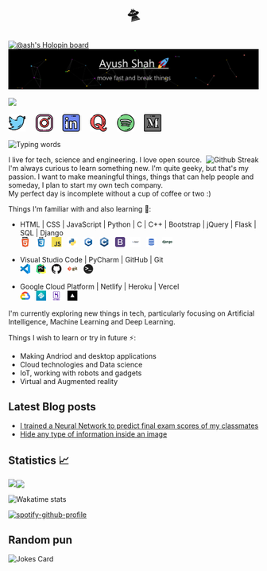 # <p align="center">🛸</p>

[![@ash's Holopin board](https://holopin.me/ash)](https://holopin.io/@ash)
![banner gif](/assets/profile-banner.gif)

![](https://komarev.com/ghpvc/?username=AyushShahh&color=dc143c)
<p align="left">
<a href="https://twitter.com/ayushshah__" target="_blank" rel="noopener noreferrer"><img src="assets/png/twitter.png" height=35"/></a>  
&nbsp;&nbsp;&nbsp; <a href="https://www.instagram.com/ayushshah__/" target="_blank" rel="noopener noreferrer"><img src="assets/png/instagram.png" height="35"/></a>
&nbsp;&nbsp;&nbsp; <a href="https://www.linkedin.com/in/ayushshahhh/" target="_blank" rel="noopener noreferrer"><img src="assets/png/linkedin.png" height="35"/></a>
&nbsp;&nbsp;&nbsp; <a href="https://www.quora.com/profile/Ayush-Shah-133/" target="_blank" rel="noopener noreferrer"><img src="assets/png/quora.png" height="35"/></a>
&nbsp;&nbsp;&nbsp; <a href="https://open.spotify.com/user/mkxf4wwjr521oe9hjrvjbm4f6" target="_blank" rel="noopener noreferrer"><img src="assets/png/spotify.png" height="35"/></a>
&nbsp;&nbsp;&nbsp; <a href="https://ayushah.medium.com" target="_blank" rel="noopener noreferrer"><img src="assets/png/medium.png" height="35"/></a>
</p>
  
![Typing words](https://readme-typing-svg.herokuapp.com?font=Oswald&color=FF9F00&size=25&lines=Aspiring+Computer+Scientist;Techie;Amateur+programmer;Open+Source;Geek;Tinkerer;Wannabe+Entrepreneur;To+be+Billionaire+%26+Philanthropist;Thinking+out+of+the+box)

<img align="right" alt="Github Streak" src="https://streak-stats.demolab.com/?user=AyushShahh&theme=highcontrast&hide_border=true">

I live for tech, science and engineering. I love open source. I'm always curious to learn something new. I'm quite geeky, but that's my passion. I want to make meaningful things, things that can help people and someday, I plan to start my own tech company.<br>My perfect day is incomplete without a cup of coffee or two :)

Things I'm familiar with and also learning 🌱:
- HTML | CSS | JavaScript | Python | C | C++ | Bootstrap | jQuery | Flask | SQL | Django<br>
<a href="https://developer.mozilla.org/en-US/docs/Web/HTML" target="_blank" rel="noopener noreferrer"><img height="20" src="https://raw.githubusercontent.com/github/explore/80688e429a7d4ef2fca1e82350fe8e3517d3494d/topics/html/html.png"></a>&nbsp;&nbsp;
<a href="https://developer.mozilla.org/en-US/docs/Web/CSS" target="_blank" rel="noopener noreferrer"><img height="20" src="https://raw.githubusercontent.com/github/explore/80688e429a7d4ef2fca1e82350fe8e3517d3494d/topics/css/css.png"></a>&nbsp;&nbsp;
<a href="https://developer.mozilla.org/en-US/docs/Web/JavaScript" target="_blank" rel="noopener noreferrer"><img height="20" src="https://raw.githubusercontent.com/github/explore/80688e429a7d4ef2fca1e82350fe8e3517d3494d/topics/javascript/javascript.png"></a>&nbsp;&nbsp;
<a href="https://www.python.org/" target="_blank" rel="noopener noreferrer"><img height="20" src="https://raw.githubusercontent.com/github/explore/80688e429a7d4ef2fca1e82350fe8e3517d3494d/topics/python/python.png"></a>&nbsp;&nbsp;
<a href="https://en.wikipedia.org/wiki/C_(programming_language)" target="_blank" rel="noopener noreferrer"><img height="20" src="https://raw.githubusercontent.com/github/explore/f3e22f0dca2be955676bc70d6214b95b13354ee8/topics/c/c.png"></a>&nbsp;&nbsp;
<a href="https://en.wikipedia.org/wiki/C%2B%2B" target="_blank" rel="noopener noreferrer"><img height="20" src="https://raw.githubusercontent.com/github/explore/f3e22f0dca2be955676bc70d6214b95b13354ee8/topics/cpp/cpp.png"></a>&nbsp;&nbsp;
<a href="https://getbootstrap.com/" target="_blank" rel="noopener noreferrer"><img height="20" src="https://raw.githubusercontent.com/github/explore/80688e429a7d4ef2fca1e82350fe8e3517d3494d/topics/bootstrap/bootstrap.png"></a>&nbsp;&nbsp;
<a href="https://jquery.com/" target="_blank" rel="noopener noreferrer"><img height="20" src="https://raw.githubusercontent.com/github/explore/80688e429a7d4ef2fca1e82350fe8e3517d3494d/topics/jquery/jquery.png"></a>&nbsp;&nbsp;
<a href="https://en.wikipedia.org/wiki/SQL" target="_blank" rel="noopener noreferrer"><img height="20" src="https://raw.githubusercontent.com/github/explore/80688e429a7d4ef2fca1e82350fe8e3517d3494d/topics/sql/sql.png"></a>&nbsp;&nbsp;
<a href="https://en.wikipedia.org/wiki/Django_(web_framework)" target="_blank" rel="noopener noreferrer"><img height="20" src="https://raw.githubusercontent.com/github/explore/80688e429a7d4ef2fca1e82350fe8e3517d3494d/topics/django/django.png"></a>

- Visual Studio Code | PyCharm | GitHub | Git<br>
<a href="https://code.visualstudio.com/docs" target="_blank" rel="noopener noreferrer"><img height="20" src="https://raw.githubusercontent.com/github/explore/bbd48b997e8d0bef63f676eca4da5e1f76487b56/topics/visual-studio-code/visual-studio-code.png"></a>&nbsp;&nbsp;
<a href="https://www.jetbrains.com/pycharm/" target="_blank" rel="noopener noreferrer"><img height="20" src="https://raw.githubusercontent.com/github/explore/d8574c7bce27faa27fb879bca56dfe351ee66efd/topics/pycharm/pycharm.png"></a>&nbsp;&nbsp;
<a href="https://github.com/about" target="_blank" rel="noopener noreferrer"><img height="20" src="https://raw.githubusercontent.com/github/explore/78df643247d429f6cc873026c0622819ad797942/topics/github/github.png"></a>&nbsp;&nbsp;
<a href="https://git-scm.com/" target="_blank" rel="noopener noreferrer"><img height="20" src="https://raw.githubusercontent.com/github/explore/80688e429a7d4ef2fca1e82350fe8e3517d3494d/topics/git/git.png"></a>&nbsp;&nbsp;
<a href="https://en.wikipedia.org/wiki/Command-line_interface" target="_blank" rel="noopener noreferrer"><img height="20" src="https://raw.githubusercontent.com/github/explore/d92924b1d925bb134e308bd29c9de6c302ed3beb/topics/terminal/terminal.png"></a>

- Google Cloud Platform | Netlify | Heroku | Vercel<br>
<a href="https://cloud.google.com/" target="_blank" rel="noopener noreferrer"><img height="20" src="https://raw.githubusercontent.com/github/explore/08e8077e6cd7375c007c6fd6ac8cced5d7738494/topics/google-cloud/google-cloud.png"></a>&nbsp;&nbsp;
<a href="https://www.netlify.com/" target="_blank" rel="noopener noreferrer"><img height="20" src="https://raw.githubusercontent.com/github/explore/f23f0ddbe494d51a2a8543f46bbe3ede37e5c609/topics/netlify/netlify.png"></a>&nbsp;&nbsp;
<a href="https://www.heroku.com/" target="_blank" rel="noopener noreferrer"><img height="20" src="https://raw.githubusercontent.com/github/explore/cb661bc288627f05a5ac4187b00495fd8048c9fa/topics/heroku/heroku.png"></a>&nbsp;&nbsp;
<a href="https://www.heroku.com/" target="_blank" rel="noopener noreferrer"><img height="20" src="https://raw.githubusercontent.com/github/explore/3c66f1237835e0b877190fbea528d0ebece7bccf/topics/vercel/vercel.png"></a>
  
I'm currently exploring new things in tech, particularly focusing on Artificial Intelligence, Machine Learning and Deep Learning.

Things I wish to learn or try in future ⚡:
- Making Andriod and desktop applications
- Cloud technologies and Data science
- IoT, working with robots and gadgets
- Virtual and Augmented reality

## Latest Blog posts
- [I trained a Neural Network to predict final exam scores of my classmates](https://ayushah.medium.com/i-trained-a-neural-network-to-predict-final-exam-scores-of-my-classmates-dab1d979a5c4)
- [Hide any type of information inside an image](https://ayushah.medium.com/hide-any-type-of-information-inside-an-image-on-your-computer-7e2ce715515b)

## Statistics 📈
  
<img align="left" src="https://github-readme-stats.vercel.app/api/top-langs/?username=AyushShahh&langs_count=10&layout=compact&theme=vision-friendly-dark&bg_color=70,000000,000000,000000,000000,000000,130F40&hide_border=true" />
  
<img align="center" src="https://github-readme-stats.vercel.app/api?username=AyushShahh&show_icons=true&count_private=true&theme=vision-friendly-dark&bg_color=0,000000,000000,130F40&hide_border=true" />
<br>
  
![Wakatime stats](https://github-readme-stats.vercel.app/api/wakatime?username=ayushshah&layout=compact&hide=Text&theme=vision-friendly-dark&custom_title=Development%20in%20last%207%20days&bg_color=70,000000,000000,000000,000000,000000,130F40&hide_border=true&range=last_7_days)

[![spotify-github-profile](https://spotify-github-profile.vercel.app/api/view?uid=mkxf4wwjr521oe9hjrvjbm4f6&cover_image=true&theme=default)](https://spotify-github-profile.vercel.app/api/view?uid=mkxf4wwjr521oe9hjrvjbm4f6&redirect=true)

## Random pun
![Jokes Card](https://readme-jokes.vercel.app/api)

<!--
**AyushShahh/AyushShahh** is a ✨ _special_ ✨ repository because its `README.md` (this file) appears on your GitHub profile.

Here are some ideas to get you started:

- 🔭 I’m currently working on ...
- 🌱 I’m currently learning ...
- 👯 I’m looking to collaborate on ...
- 🤔 I’m looking for help with ...
- 💬 Ask me about ...
- 📫 How to reach me: ...
- 😄 Pronouns: ...
- ⚡ Fun fact: ...
-->
